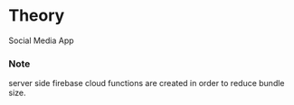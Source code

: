 # Theory
Social Media App

### Note

server side firebase cloud functions are created in order to reduce bundle size.
